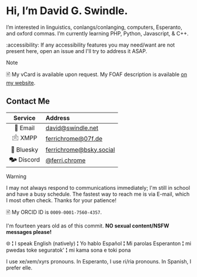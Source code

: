 Hi, I’m David G. Swindle.
=========================

I’m interested in linguistics, conlangs/conlanging, computers, Esperanto, and oxford commas. I’m currently learning PHP, Python, Javascript, & C++.

:accessibility: If any accessibility features you may need/want are not present here, open an issue and I'll try to address it ASAP.

> [!NOTE]
> 🖹 My vCard is available upon request. My FOAF description is available [on my website](https://davidswindle.w3spaces.com/foaf.xml).

Contact Me
--------------------------------------------------------------------------------
| Service         | Address                                                    |
|:---------------:|:-----------------------------------------------------------|
| 📧 Email        | [david@swindle.net](mailto:david@swindle.net)              |
| 🖄 XMPP         | [ferrichrome@07f.de](xmpp:ferrichrome@07f.de)              |
| 🦋 Bluesky      | [ferrichrome@bsky.social](bluesky:ferrichrome@bsky.social) |
| 🗫 Discord      | [@ferri.chrome](discord:@ferri.chrome)                     |

> [!WARNING]
> I may not always respond to communications immediately; I'm still in school and have a busy schedule. The fastest way to reach me is via E-mail, which I most often check. Thanks for your patience!

🖹 My ORCID ID is `0009-0001-7560-4357`.

I'm fourteen years old as of this commit. **NO sexual content/NSFW messages please!**

🌐 **¦** I speak English (natively) **¦** Yo hablo Español **¦** Mi parolas Esperanton **¦** mi pwedas toke seguratok' **¦** mi kama sona e toki pona

I use xe/xem/xyrs pronouns. In Esperanto, I use ri/ria pronouns. In Spanish, I prefer elle.


<!---
ferrichromeAlt/ferrichromeAlt is a ✨ special ✨ repository because its `README.md` (this file) appears on your GitHub profile.
You can click the Preview link to take a look at your changes.
--->
